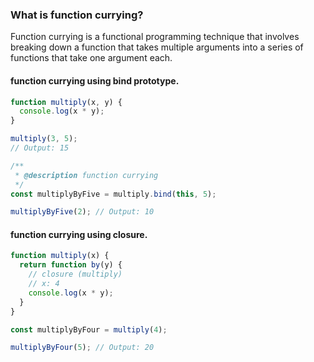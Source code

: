 ### What is function currying?

Function currying is a functional programming technique that involves breaking down a function that takes multiple arguments into a series of functions that take one argument each.

#### **function currying** using **bind prototype**.

```js
function multiply(x, y) {
  console.log(x * y);
}

multiply(3, 5);
// Output: 15

/**
 * @description function currying
 */
const multiplyByFive = multiply.bind(this, 5);

multiplyByFive(2); // Output: 10
```

#### **function currying** using **closure**.

```js
function multiply(x) {
  return function by(y) {
    // closure (multiply)
    // x: 4
    console.log(x * y);
  }
}

const multiplyByFour = multiply(4);

multiplyByFour(5); // Output: 20
```

